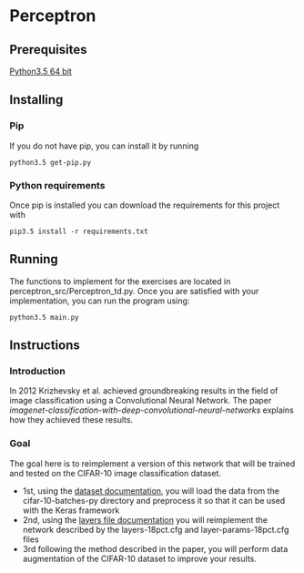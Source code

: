 # Perceptron

## Prerequisites
[Python3.5 64 bit](https://www.python.org/downloads)

## Installing

### Pip
If you do not have pip, you can install it by running

```
python3.5 get-pip.py
```

### Python requirements
Once pip is installed you can download the requirements for this project with

```
pip3.5 install -r requirements.txt
```

## Running
The functions to implement for the exercises are located in perceptron_src/Perceptron_td.py. Once you are satisfied with your implementation, you can run the program using:

```
python3.5 main.py
```

## Instructions

### Introduction

In 2012 Krizhevsky et al. achieved groundbreaking results in the field of image classification using a Convolutional Neural Network. The paper *imagenet-classification-with-deep-convolutional-neural-networks* explains how they achieved these results.

### Goal

The goal here is to reimplement a version of this network that will be trained and tested on the CIFAR-10 image classification dataset.

- 1st, using the [dataset documentation](http://www.cs.toronto.edu/~kriz/cifar.html), you will load the data from the cifar-10-batches-py directory and preprocess it so that it can be used with the Keras framework
- 2nd, using the [layers file documentation](https://code.google.com/archive/p/cuda-convnet/wikis/LayerParams.wiki) you will reimplement the network described by the layers-18pct.cfg and layer-params-18pct.cfg files
- 3rd following the method described in the paper, you will perform data augmentation of the CIFAR-10 dataset to improve your results.


